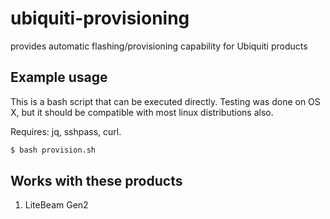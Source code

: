 # ubiquiti-provisioning
provides automatic flashing/provisioning capability for Ubiquiti products

## Example usage
This is a bash script that can be executed directly. Testing was done on OS X, but it should be compatible with most linux distributions also.

Requires: jq, sshpass, curl.

```bash
$ bash provision.sh
```

## Works with these products
1. LiteBeam Gen2
